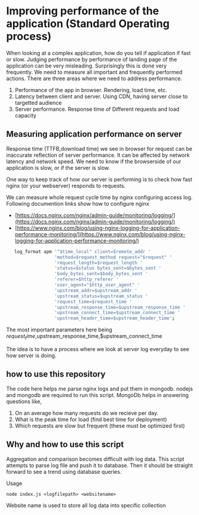 # Improving performance of the application (Standard Operating process)

When looking at a complex application, how do you tell if application if fast or slow.
Judging performance  by performance of landing page of the application can be very misleading. 
Surprisingly this is done very frequently. We need to measure all important and frequently performed
actions. There are three areas where we need to address performance.

1. Performance of the app in browser. Rendering, load time, etc.
2. Latency between client and server. Using CDN, having server close to targetted audience
3. Server performance. Response time of Different requests and load capacity

## Measuring application performance on server

Response time (TTFB,download time) we see in browser for request can be inaccurate reflection of server performance.
It can be affected by network latency and network speed. We need to know if the browserside of our application
is slow, or if the server is slow.

One way to keep track of how our server is performing is to check how fast nginx
(or your webserver) responds to requests.

We can measure whole request cycle time by nginx configuring access log. Following documention links
show how to configure nginx
* [https://docs.nginx.com/nginx/admin-guide/monitoring/logging/](https://docs.nginx.com/nginx/admin-guide/monitoring/logging/)
* [https://www.nginx.com/blog/using-nginx-logging-for-application-performance-monitoring/](https://www.nginx.com/blog/using-nginx-logging-for-application-performance-monitoring/)


```bash
   log_format apm '"$time_local" client=$remote_addr '
                  'method=$request_method request="$request" '
                  'request_length=$request_length '
                  'status=$status bytes_sent=$bytes_sent '
                  'body_bytes_sent=$body_bytes_sent '
                  'referer=$http_referer '
                  'user_agent="$http_user_agent" '
                  'upstream_addr=$upstream_addr '
                  'upstream_status=$upstream_status '
                  'request_time=$request_time '
                  'upstream_response_time=$upstream_response_time '
                  'upstream_connect_time=$upstream_connect_time '
                  'upstream_header_time=$upstream_header_time';

```

The most important parameters here being $request_time,$upstream_response_time,$upstream_connect_time

The idea is to have a process where we look at server log everyday to see how server is doing.

## how to use this repository
The code here helps me parse nginx logs and put them in mongodb. nodejs and mongodb are 
required to run this script. MongoDb helps in answering questions like,
1. On an average how many requests do we recieve per day.
2. What is the peak time for load (find best time for deployment)
3. Which requests are slow but frequent (these must be optimized first)

## Why and how to use this script
Aggregation and comparison becomes difficult with log data. 
This script attempts to parse log file and push it to database. 
Then it should be straight forward to see a trend using database queries.

Usage 

```
node index.js <logfilepath> <websitename>
```

Website name is used to store all log data into specific collection
